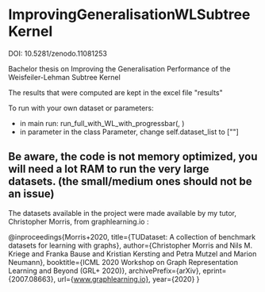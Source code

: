 # ImprovingGeneralisationWLSubtreeKernel

DOI: 10.5281/zenodo.11081253

Bachelor thesis on Improving the Generalisation Performance of the Weisfeiler-Lehman Subtree Kernel

The results that were computed are kept in the excel file "results"

To run with your own dataset or parameters:
- in main run: run_full_with_WL_with_progressbar(<wl algorithm you want to use>, <hyperparameters>)
- in parameter in the class Parameter, change self.dataset_list to ["<name of dataset>"]

Be aware, the code is not memory optimized, you will need a lot RAM to run the very large datasets. (the small/medium ones should not be an issue)
---------------------------------------------------------------------------------------------------
The datasets available in the project were made available by my tutor, Christopher Morris, from graphlearning.io :

@inproceedings{Morris+2020,
    title={TUDataset: A collection of benchmark datasets for learning with graphs},
    author={Christopher Morris and Nils M. Kriege and Franka Bause and Kristian Kersting and Petra Mutzel and Marion Neumann},
    booktitle={ICML 2020 Workshop on Graph Representation Learning and Beyond (GRL+ 2020)},
    archivePrefix={arXiv},
    eprint={2007.08663},
    url={www.graphlearning.io},
    year={2020}
}